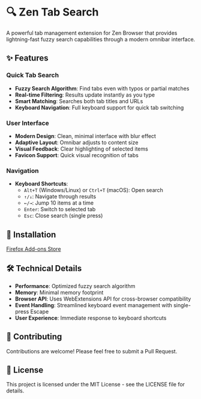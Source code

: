 # 🔍 Zen Tab Search

A powerful tab management extension for Zen Browser that provides lightning-fast fuzzy search capabilities through a modern omnibar interface.

## ✨ Features

### Quick Tab Search
- **Fuzzy Search Algorithm**: Find tabs even with typos or partial matches
- **Real-time Filtering**: Results update instantly as you type
- **Smart Matching**: Searches both tab titles and URLs
- **Keyboard Navigation**: Full keyboard support for quick tab switching

### User Interface
- **Modern Design**: Clean, minimal interface with blur effect
- **Adaptive Layout**: Omnibar adjusts to content size
- **Visual Feedback**: Clear highlighting of selected items
- **Favicon Support**: Quick visual recognition of tabs

### Navigation
- **Keyboard Shortcuts**:
  - `Alt+T` (Windows/Linux) or `Ctrl+T` (macOS): Open search
  - `↑/↓`: Navigate through results
  - `←/→`: Jump 10 items at a time
  - `Enter`: Switch to selected tab
  - `Esc`: Close search (single press)

## 🚀 Installation

[Firefox Add-ons Store](https://addons.mozilla.org/en-US/firefox/addon/zen-tab-search/)

## 🛠️ Technical Details

- **Performance**: Optimized fuzzy search algorithm
- **Memory**: Minimal memory footprint
- **Browser API**: Uses WebExtensions API for cross-browser compatibility
- **Event Handling**: Streamlined keyboard event management with single-press Escape
- **User Experience**: Immediate response to keyboard shortcuts

## 🤝 Contributing

Contributions are welcome! Please feel free to submit a Pull Request.

## 📄 License

This project is licensed under the MIT License - see the LICENSE file for details.
